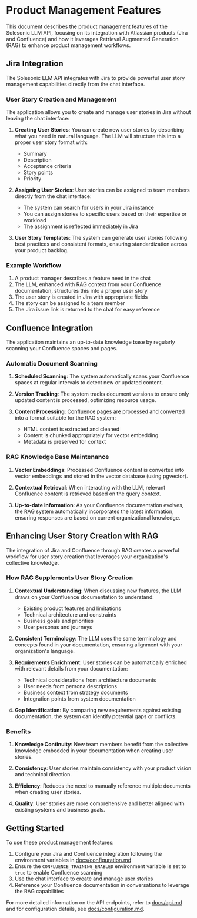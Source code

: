 # Product Management Features

This document describes the product management features of the Solesonic LLM API, focusing on its integration with Atlassian products (Jira and Confluence) and how it leverages Retrieval Augmented Generation (RAG) to enhance product management workflows.

## Jira Integration

The Solesonic LLM API integrates with Jira to provide powerful user story management capabilities directly from the chat interface.

### User Story Creation and Management

The application allows you to create and manage user stories in Jira without leaving the chat interface:

1. **Creating User Stories**: You can create new user stories by describing what you need in natural language. The LLM will structure this into a proper user story format with:
   - Summary
   - Description
   - Acceptance criteria
   - Story points
   - Priority

2. **Assigning User Stories**: User stories can be assigned to team members directly from the chat interface:
   - The system can search for users in your Jira instance
   - You can assign stories to specific users based on their expertise or workload
   - The assignment is reflected immediately in Jira

3. **User Story Templates**: The system can generate user stories following best practices and consistent formats, ensuring standardization across your product backlog.

### Example Workflow

1. A product manager describes a feature need in the chat
2. The LLM, enhanced with RAG context from your Confluence documentation, structures this into a proper user story
3. The user story is created in Jira with appropriate fields
4. The story can be assigned to a team member
5. The Jira issue link is returned to the chat for easy reference

## Confluence Integration

The application maintains an up-to-date knowledge base by regularly scanning your Confluence spaces and pages.

### Automatic Document Scanning

1. **Scheduled Scanning**: The system automatically scans your Confluence spaces at regular intervals to detect new or updated content.

2. **Version Tracking**: The system tracks document versions to ensure only updated content is processed, optimizing resource usage.

3. **Content Processing**: Confluence pages are processed and converted into a format suitable for the RAG system:
   - HTML content is extracted and cleaned
   - Content is chunked appropriately for vector embedding
   - Metadata is preserved for context

### RAG Knowledge Base Maintenance

1. **Vector Embeddings**: Processed Confluence content is converted into vector embeddings and stored in the vector database (using pgvector).

2. **Contextual Retrieval**: When interacting with the LLM, relevant Confluence content is retrieved based on the query context.

3. **Up-to-date Information**: As your Confluence documentation evolves, the RAG system automatically incorporates the latest information, ensuring responses are based on current organizational knowledge.

## Enhancing User Story Creation with RAG

The integration of Jira and Confluence through RAG creates a powerful workflow for user story creation that leverages your organization's collective knowledge.

### How RAG Supplements User Story Creation

1. **Contextual Understanding**: When discussing new features, the LLM draws on your Confluence documentation to understand:
   - Existing product features and limitations
   - Technical architecture and constraints
   - Business goals and priorities
   - User personas and journeys

2. **Consistent Terminology**: The LLM uses the same terminology and concepts found in your documentation, ensuring alignment with your organization's language.

3. **Requirements Enrichment**: User stories can be automatically enriched with relevant details from your documentation:
   - Technical considerations from architecture documents
   - User needs from persona descriptions
   - Business context from strategy documents
   - Integration points from system documentation

4. **Gap Identification**: By comparing new requirements against existing documentation, the system can identify potential gaps or conflicts.

### Benefits

1. **Knowledge Continuity**: New team members benefit from the collective knowledge embedded in your documentation when creating user stories.

2. **Consistency**: User stories maintain consistency with your product vision and technical direction.

3. **Efficiency**: Reduces the need to manually reference multiple documents when creating user stories.

4. **Quality**: User stories are more comprehensive and better aligned with existing systems and business goals.

## Getting Started

To use these product management features:

1. Configure your Jira and Confluence integration following the environment variables in [docs/configuration.md](configuration.md)
2. Ensure the `CONFLUENCE_TRAINING_ENABLED` environment variable is set to `true` to enable Confluence scanning
3. Use the chat interface to create and manage user stories
4. Reference your Confluence documentation in conversations to leverage the RAG capabilities

For more detailed information on the API endpoints, refer to [docs/api.md](api.md) and for configuration details, see [docs/configuration.md](configuration.md).